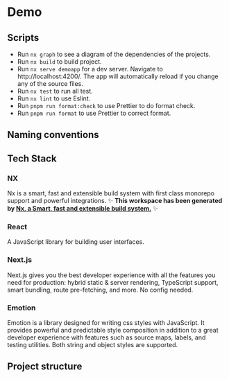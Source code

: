 # Demo

## Scripts

- Run `nx graph` to see a diagram of the dependencies of the projects.
- Run `nx build` to build project.
- Run `nx serve demoapp` for a dev server. Navigate to http://localhost:4200/. The app will automatically reload if you change any of the source files.
- Run `nx test` to run all test.
- Run `nx lint` to use Eslint.
- Run `pnpm run format:check` to use Prettier to do format check.
- Run `pnpm run format` to use Prettier to correct format.

## Naming conventions

## Tech Stack

### NX

Nx is a smart, fast and extensible build system with first class monorepo support and powerful integrations.
✨ **This workspace has been generated by [Nx, a Smart, fast and extensible build system.](https://nx.dev)** ✨

### React

A JavaScript library for building user interfaces.

### Next.js

Next.js gives you the best developer experience with all the features you need for production: hybrid static & server rendering, TypeScript support, smart bundling, route pre-fetching, and more. No config needed.

### Emotion

Emotion is a library designed for writing css styles with JavaScript. It provides powerful and predictable style composition in addition to a great developer experience with features such as source maps, labels, and testing utilities. Both string and object styles are supported.

## Project structure
